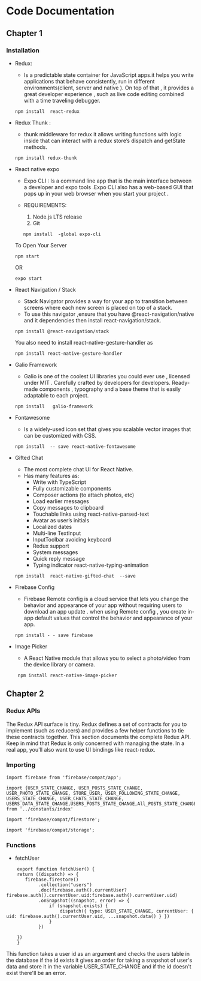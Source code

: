 # Code Documentation
## Chapter 1   
### Installation
- 	Redux: 
    - Is a predictable state container for JavaScript apps.it helps you write applications that behave consistently, run in different                                           environments(client, server and native    ). On top of that , it provides a great developer experience , such as live code editing                                       combined with a time traveling debugger.  
    
    ```
    npm install  react-redux
    ```
- 	Redux Thunk :
      - thunk middleware for redux it allows writing functions with logic inside that can interact with a redux store’s dispatch and getState methods.
      ```
      npm install redux-thunk
      ```
- 	React native expo
      - Expo CLI :
        Is a command line app that is the main interface between a developer and expo tools .Expo CLI also has a web-based GUI that pops up in your web browser when you         start your project .

      - REQUIREMENTS:
          1.	Node.js LTS release
          2.	Git
       ```
          npm install  -global expo-cli
       ```
       To Open Your Server
       ```
       npm start    
       ```
       OR
       ```
       expo start
       ```
-   React Navigation / Stack
       - Stack Navigator provides a way for your app to transition between screens where each new screen is placed on top of a stack.
       - To use this navigator ,ensure that you have @react-navigation/native  and it dependencies then install react-navigation/stack.
       ```
       npm install @react-navigation/stack
       ```
       You also need to install react-native-gesture-handler as
       ```
       npm install react-native-gesture-handler
       ```
- 	Galio Framework
      - Galio is one of the coolest UI libraries you could ever use , licensed under MIT . Carefully crafted by developers for developers. Ready-made components ,             typography and a base theme that is easily adaptable to each project.
      ```
      npm install   galio-framework
      ```
-  	Fontawesome
       - Is a widely-used icon set that gives you scalable vector images that can be customized with CSS.
       ```
       npm install  -- save react-native-fontawesome
       ```
- 	Gifted Chat
      - The most complete chat UI for React Native.
      - Has many features as:
         - 	Write with TypeScript
         -	Fully customizable components
         -	Composer actions (to attach photos, etc)
         -  Load earlier messages
         -	Copy messages to clipboard
         -	Touchable links using react-native-parsed-text
         -	Avatar as user’s initials
         -	Localized dates
         -	Multi-line TextInput
         -	InputToolbar avoiding keyboard
         -	Redux support
         -	System messages
         -	Quick reply message
         -	Typing indicator react-native-typing-animation
      ```
      npm install  react-native-gifted-chat  --save
      ```
- 	Firebase Config
       - Firebase Remote config is a cloud service that lets you change the behavior and appearance of your app without requiring users to download an app update .              when using Remote config , you create in-app default values that control the behavior and appearance of your app.
       ```
       npm install - - save firebase
       ```
- 	Image  Picker
       - A React Native module that allows you to select a photo/video from the device library or camera.
       ```
        npm install react-native-image-picker
       ```

## Chapter 2
### Redux APIs
The Redux API surface is tiny. Redux defines a set of contracts for you to implement (such as reducers) and provides a few helper functions to tie these contracts together.
This section documents the complete Redux API. Keep in mind that Redux is only concerned with managing the state. In a real app, you'll also want to use UI bindings like react-redux.

### Importing
```
import firebase from 'firebase/compat/app';
```

```
import {USER_STATE_CHANGE, USER_POSTS_STATE_CHANGE, USER_PHOTO_STATE_CHANGE, STORE_USER, USER_FOLLOWING_STATE_CHANGE, USERS_STATE_CHANGE, USER_CHATS_STATE_CHANGE, USERS_DATA_STATE_CHANGE,USERS_POSTS_STATE_CHANGE,All_POSTS_STATE_CHANGE} from '../constants/index'
```

```
import 'firebase/compat/firestore';
```

```
import 'firebase/compat/storage';
```

### Functions
- fetchUser
```
    export function fetchUser() {
    return ((dispatch) => {
       firebase.firestore()
            .collection("users")
            .doc(firebase.auth().currentUser?firebase.auth().currentUser.uid:firebase.auth().currentUser.uid)
            .onSnapshot((snapshot, error) => {
                if (snapshot.exists) {
                    dispatch({ type: USER_STATE_CHANGE, currentUser: { uid: firebase.auth().currentUser.uid, ...snapshot.data() } })
                }
            })
     
    })
    }
```

This function takes a user id as an argument and checks the users table in the database if the id exists it gives an order for taking a snapshot of user's data and store it in the variable USER_STATE_CHANGE and if the id doesn't exist there'll be an error.
